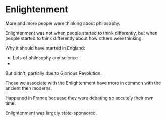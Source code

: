 # Enlightenment

More and more people were thinking about philosophy.

Enlightenment was not when people started to think differently, but when people started to think differently about how others were thinking.

Why it should have started in England:
* Lots of philosophy and science
* 

But didn't, partially due to Glorious Revolution.

Those we associate with the Enlightenment have more in common with the ancient then moderns.

Happened in France becuase they were debating so accutely their own time.

Enlightenment was largely state-sponsored.
